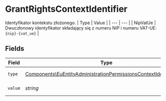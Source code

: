 # GrantRightsContextIdentifier

Identyfikator kontekstu złożonego.
| Type | Value |
| --- | --- |
| NipVatUe | Dwuczłonowy identyfikator składający się z numeru NIP i numeru VAT-UE: `{nip}-{vat_ue}` |


## Fields

| Field                                                                                                                                                  | Type                                                                                                                                                   | Required                                                                                                                                               | Description                                                                                                                                            |
| ------------------------------------------------------------------------------------------------------------------------------------------------------ | ------------------------------------------------------------------------------------------------------------------------------------------------------ | ------------------------------------------------------------------------------------------------------------------------------------------------------ | ------------------------------------------------------------------------------------------------------------------------------------------------------ |
| `type`                                                                                                                                                 | [Components\EuEntityAdministrationPermissionsContextIdentifierType](../../Models/Components/EuEntityAdministrationPermissionsContextIdentifierType.md) | :heavy_check_mark:                                                                                                                                     | Typ identyfikatora.                                                                                                                                    |
| `value`                                                                                                                                                | *string*                                                                                                                                               | :heavy_check_mark:                                                                                                                                     | Wartość identyfikatora.                                                                                                                                |
